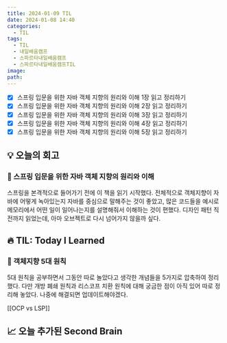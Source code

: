 ```yaml
---
title: 2024-01-09 TIL
date: 2024-01-08 14:40
categories:
  - TIL
tags:
  - TIL
  - 내일배움캠프
  - 스파르타내일배움캠프
  - 스파르타내일배움캠프TIL
image: 
path:
---
```


- [x] 스프링 입문을 위한 자바 객체 지향의 원리와 이해 1장 읽고 정리하기
- [x] 스프링 입문을 위한 자바 객체 지향의 원리와 이해 2장 읽고 정리하기
- [x] 스프링 입문을 위한 자바 객체 지향의 원리와 이해 3장 읽고 정리하기
- [x] 스프링 입문을 위한 자바 객체 지향의 원리와 이해 4장 읽고 정리하기
- [x] 스프링 입문을 위한 자바 객체 지향의 원리와 이해 5장 읽고 정리하기

## 💡 오늘의 회고
### 👀 스프링 입문을 위한 자바 객체 지향의 원리와 이해
스프링을 본격적으로 들어가기 전에 이 책을 읽기 시작했다. 전체적으로 객체지향이 자바에 어떻게 녹아있는지 자바를 중심으로 말해주는 것이 좋았고, 많은 코드들을 예시로 메모리에서 어떤 일이 일어나는지를 설명해줘서 이해하는 것이 편했다. 디자인 패턴 직전까지 읽었는데, 아마 오브젝트로 다시 넘어가지 않을까 싶다.


## 🔥 TIL: Today I Learned
### 👀 객체지향 5대 원칙
5대 원칙을 공부하면서 그동안 따로 놀았다고 생각한 개념들을 5가지로 압축하여 정리했다. 다만 개방 폐쇄 원칙과 리스코프 치환 원칙에 대해 궁금한 점이 아직 있어 따로 정리해 놓았다. 나중에 해결되면 업데이트해야겠다.

[[OCP vs LSP]]


## 📈 오늘 추가된 Second Brain
